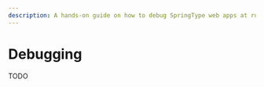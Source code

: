 ```yaml
---
description: A hands-on guide on how to debug SpringType web apps at runtime.
---
```


# Debugging

TODO

